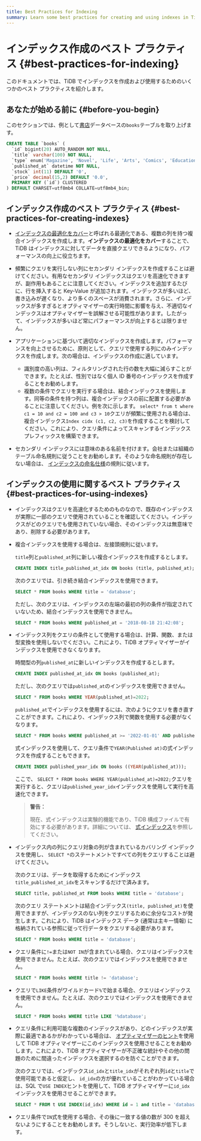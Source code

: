 ```yaml
---
title: Best Practices for Indexing
summary: Learn some best practices for creating and using indexes in TiDB.
---
```


<!-- markdownlint-disable MD029 -->

# インデックス作成のベスト プラクティス {#best-practices-for-indexing}

このドキュメントでは、TiDB でインデックスを作成および使用するためのいくつかのベスト プラクティスを紹介します。

## あなたが始める前に {#before-you-begin}

このセクションでは、例として[書店](/develop/dev-guide-bookshop-schema-design.md)データベースの`books`テーブルを取り上げます。

```sql
CREATE TABLE `books` (
  `id` bigint(20) AUTO_RANDOM NOT NULL,
  `title` varchar(100) NOT NULL,
  `type` enum('Magazine', 'Novel', 'Life', 'Arts', 'Comics', 'Education & Reference', 'Humanities & Social Sciences', 'Science & Technology', 'Kids', 'Sports') NOT NULL,
  `published_at` datetime NOT NULL,
  `stock` int(11) DEFAULT '0',
  `price` decimal(15,2) DEFAULT '0.0',
  PRIMARY KEY (`id`) CLUSTERED
) DEFAULT CHARSET=utf8mb4 COLLATE=utf8mb4_bin;
```

## インデックス作成のベスト プラクティス {#best-practices-for-creating-indexes}

-   [インデックスの最適化をカバー](/explain-indexes.md#indexreader)と呼ばれる最適化である、複数の列を持つ複合インデックスを作成します。**インデックスの最適化をカバー**することで、TiDB はインデックスに対してデータを直接クエリできるようになり、パフォーマンスの向上に役立ちます。

-   頻繁にクエリを実行しない列にセカンダリ インデックスを作成することは避けてください。有用なセカンダリ インデックスはクエリを高速化できますが、副作用もあることに注意してください。インデックスを追加するたびに、行を挿入すると Key-Value が追加されます。インデックスが多いほど、書き込みが遅くなり、より多くのスペースが消費されます。さらに、インデックスが多すぎるとオプティマイザーの実行時間に影響を与え、不適切なインデックスはオプティマイザーを誤解させる可能性があります。したがって、インデックスが多いほど常にパフォーマンスが向上するとは限りません。

-   アプリケーションに基づいて適切なインデックスを作成します。パフォーマンスを向上させるために、原則として、クエリで使用する列にのみインデックスを作成します。次の場合は、インデックスの作成に適しています。

    -   識別度の高い列は、フィルタリングされた行の数を大幅に減らすことができます。たとえば、性別ではなく個人 ID 番号のインデックスを作成することをお勧めします。
    -   複数の条件でクエリを実行する場合は、結合インデックスを使用します。同等の条件を持つ列は、複合インデックスの前に配置する必要があることに注意してください。例を次に示します。 `select* from t where c1 = 10 and c2 = 100 and c3 > 10`クエリが頻繁に使用される場合は、複合インデックス`Index cidx (c1, c2, c3)`を作成することを検討してください。これにより、クエリ条件によってスキャンするインデックス プレフィックスを構築できます。

-   セカンダリ インデックスには意味のある名前を付けます。会社または組織のテーブル命名規則に従うことをお勧めします。そのような命名規則が存在しない場合は、 [インデックスの命名仕様](/develop/dev-guide-object-naming-guidelines.md)の規則に従います。

## インデックスの使用に関するベスト プラクティス {#best-practices-for-using-indexes}

-   インデックスはクエリを高速化するためのものなので、既存のインデックスが実際に一部のクエリで使用されていることを確認してください。インデックスがどのクエリでも使用されていない場合、そのインデックスは無意味であり、削除する必要があります。

-   複合インデックスを使用する場合は、左接頭規則に従います。

    `title`列と`published_at`列に新しい複合インデックスを作成するとします。

    
    ```sql
    CREATE INDEX title_published_at_idx ON books (title, published_at);
    ```

    次のクエリでは、引き続き結合インデックスを使用できます。

    
    ```sql
    SELECT * FROM books WHERE title = 'database';
    ```

    ただし、次のクエリは、インデックスの左端の最初の列の条件が指定されていないため、結合インデックスを使用できません。

    
    ```sql
    SELECT * FROM books WHERE published_at = '2018-08-18 21:42:08';
    ```

-   インデックス列をクエリの条件として使用する場合は、計算、関数、または型変換を使用しないでください。これにより、TiDB オプティマイザーがインデックスを使用できなくなります。

    時間型の列`published_at`に新しいインデックスを作成するとします。

    
    ```sql
    CREATE INDEX published_at_idx ON books (published_at);
    ```

    ただし、次のクエリでは`published_at`のインデックスを使用できません。

    
    ```sql
    SELECT * FROM books WHERE YEAR(published_at)=2022;
    ```

    `published_at`でインデックスを使用するには、次のようにクエリを書き直すことができます。これにより、インデックス列で関数を使用する必要がなくなります。

    
    ```sql
    SELECT * FROM books WHERE published_at >= '2022-01-01' AND published_at < '2023-01-01';
    ```

    式インデックスを使用して、クエリ条件で`YEAR(Published at)`の式インデックスを作成することもできます。

    
    ```sql
    CREATE INDEX published_year_idx ON books ((YEAR(published_at)));
    ```

    ここで、 `SELECT * FROM books WHERE YEAR(published_at)=2022;`クエリを実行すると、クエリは`published_year_idx`インデックスを使用して実行を高速化できます。

    > **警告：**
    >
    > 現在、式インデックスは実験的機能であり、TiDB 構成ファイルで有効にする必要があります。詳細については、 [式インデックス](/sql-statements/sql-statement-create-index.md#expression-index)を参照してください。

-   インデックス内の列にクエリ対象の列が含まれているカバリング インデックスを使用し、 `SELECT *`のステートメントですべての列をクエリすることは避けてください。

    次のクエリは、データを取得するためにインデックス`title_published_at_idx`をスキャンするだけで済みます。

    
    ```sql
    SELECT title, published_at FROM books WHERE title = 'database';
    ```

    次のクエリ ステートメントは結合インデックス`(title, published_at)`を使用できますが、インデックスのない列をクエリするために余分なコストが発生します。これにより、TiDB はインデックス データ (通常は主キー情報) に格納されている参照に従って行データをクエリする必要があります。

    
    ```sql
    SELECT * FROM books WHERE title = 'database';
    ```

-   クエリ条件に`!=`または`NOT IN`が含まれている場合、クエリはインデックスを使用できません。たとえば、次のクエリではインデックスを使用できません。

    
    ```sql
    SELECT * FROM books WHERE title != 'database';
    ```

-   クエリで`LIKE`条件がワイルドカード`%`で始まる場合、クエリはインデックスを使用できません。たとえば、次のクエリではインデックスを使用できません。

    
    ```sql
    SELECT * FROM books WHERE title LIKE '%database';
    ```

-   クエリ条件に利用可能な複数のインデックスがあり、どのインデックスが実際に最適であるかがわかっている場合は、 [オプティマイザーのヒント](/optimizer-hints.md)を使用して TiDB オプティマイザーにこのインデックスを使用させることをお勧めします。これにより、TiDB オプティマイザーが不正確な統計やその他の問題のために間違ったインデックスを選択するのを防ぐことができます。

    次のクエリでは、インデックス`id_idx`と`title_idx`がそれぞれ列`id`と`title`で使用可能であると仮定し、 `id_idx`の方が優れていることがわかっている場合は、SQL で`USE INDEX`ヒントを使用して、TiDB オプティマイザーに`id_idx`インデックスを使用させることができます。

    
    ```sql
    SELECT * FROM t USE INDEX(id_idx) WHERE id = 1 and title = 'database';
    ```

-   クエリ条件で`IN`式を使用する場合、その後に一致する値の数が 300 を超えないようにすることをお勧めします。そうしないと、実行効率が低下します。
